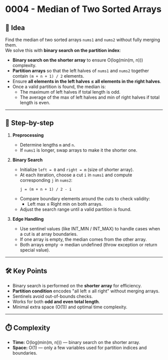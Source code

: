 # 0004 - Median of Two Sorted Arrays

## 🧠 Idea

Find the median of two sorted arrays `nums1` and `nums2` without fully merging them.  
We solve this with **binary search on the partition index**:

- **Binary search on the shorter array** to ensure O(log(min(m, n))) complexity.
- **Partition arrays** so that the left halves of `nums1` and `nums2` together contain `(m + n + 1) / 2` elements.
- Ensure **all elements in the left halves ≤ all elements in the right halves**.
- Once a valid partition is found, the median is:
  - The maximum of left halves if total length is odd.
  - The average of the max of left halves and min of right halves if total length is even.

---

## 🔁 Step-by-step

1. **Preprocessing**
   - Determine lengths `m` and `n`.
   - If `nums1` is longer, swap arrays to make it the shorter one.

2. **Binary Search**
   - Initialize `left = 0` and `right = m` (size of shorter array).
   - At each iteration, choose a cut `i` in `nums1` and compute corresponding `j` in `nums2`:
     ```
     j = (m + n + 1) / 2 - i
     ```
   - Compare boundary elements around the cuts to check validity:
     - Left max ≤ Right min on both arrays.
   - Adjust the search range until a valid partition is found.

3. **Edge Handling**
   - Use sentinel values (like INT_MIN / INT_MAX) to handle cases when a cut is at array boundaries.
   - If one array is empty, the median comes from the other array.
   - Both arrays empty → median undefined (throw exception or return special value).

---

## 🛠️ Key Points

- Binary search is performed on the **shorter array** for efficiency.
- **Partition condition** encodes "all left ≤ all right" without merging arrays.
- Sentinels avoid out-of-bounds checks.
- Works for both **odd and even total length**.
- Minimal extra space (O(1)) and optimal time complexity.

---

## ⏱️ Complexity

- **Time:** O(log(min(m, n))) — binary search on the shorter array.
- **Space:** O(1) — only a few variables used for partition indices and boundaries.
